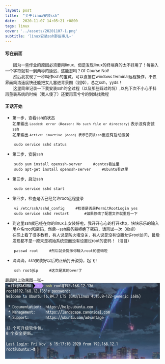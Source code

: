 ```yaml
---
layout: post
title:  "关于linux安装ssh"
date:   2020-11-07 14:05:21 +0800
tags: linux
cover: '../assets/20201107-1.png'
subtitle: 'linux安装ssh那些事儿~'
---
```


#### 写在前面
 
<font size=2>&emsp;&emsp;因为一些作业的原因必须要用linux，但是发现linux的终端真的太不好用了！每输入一个字符就有一到两秒的延迟，这能忍吗？Of Course Not!<br>
&emsp;&emsp;然后我发现了一种叫作ssh的宝藏，可以直接在windows terminal远程操作，不仅界面简洁速度快还能把女儿塞进背景图（划掉），总之ssh，yyds！<br>
&emsp;&emsp;这里简单记录一下我安装ssh的全过程（以及那些踩过的坑）,以免下次不小心手抖再重装系统的时候（我人傻了）还要再苦兮兮的到处找教程<br></font>

#### 正话开始

- <font size=2>第一步，查看ssh的状态<br>如果输出 `Loaded: error (Reason: No such file or directory)` 表示没有安装ssh<br>如果输出 `Active: inactive (dead) 表示已安装ssh`但没有启动服务</font>
  
```SHELL
    sudo service sshd status
```

- <font size=2>第二步，安装ssh</font>

```SHELL
    sudo yum install openssh-server     #centos看这里
    sudo apt-get install openssh-server     #Ubuntu看这里
```

- <font size=2>第三步，启动ssh</font>

```SHELL
    sudo service sshd start
```

- <font size=2>第四步，检查是否已经允许root远程登录</font>

```SHELL
    vi /etc/ssh/sshd_config     #检查是否是PermitRootLogin yes
    sudo service sshd restart       #如果修改了配置文件就重启一下
```

- <font size=2>到这里ssh就已经在你的linux上安装好啦，我开开心心的打开xftp，快快乐乐的输入用户名root和密码，然后--ssh服务器拒绝了密码，请再试一次（掀桌）<br>在网上看了很多教程，有人说是防火墙没关，有人说是没有设置允许root访问，最后发现都不是--原来是初始系统里面没有设置过root的密码！（泪目）</font>

```SHELL
    passwd root     #然后就会提示你输入root的密码啦
```

- <font size=2>滴滴滴，ssh安装好以后的正确打开姿势，起飞！</font>

```SHELL
    ssh root@ip     #这次是真的over了
```

<font size=2>最后附上效果图一张~</font>
![error](../assets/20201107-2.png)
